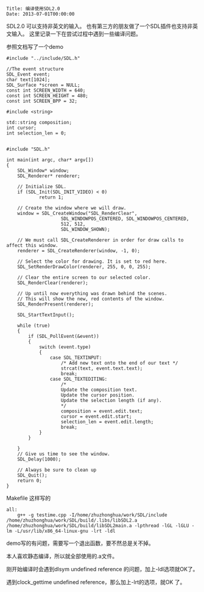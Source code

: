     Title: 编译使用SDL2.0
    Date: 2013-07-01T00:00:00

SDL2.0 可以支持非英文的输入。
也有第三方的朋友做了一个SDL插件也支持非英文输入。
这里记录一下在尝试过程中遇到一些编译问题。   

参照文档写了一个demo  
	
	#include "../include/SDL.h"
	
	//The event structure
	SDL_Event event;
	char text[1024];
	SDL_Surface *screen = NULL;
	const int SCREEN_WIDTH = 640;
	const int SCREEN_HEIGHT = 480;
	const int SCREEN_BPP = 32;
	
	#include <string>
	
	std::string composition;
	int cursor;
	int selection_len = 0;
	
	
	#include "SDL.h"
	
	int main(int argc, char* argv[])
	{
	    SDL_Window* window;
	    SDL_Renderer* renderer;
	
	    // Initialize SDL.
	    if (SDL_Init(SDL_INIT_VIDEO) < 0)
	            return 1;
	
	    // Create the window where we will draw.
	    window = SDL_CreateWindow("SDL_RenderClear",
	                    SDL_WINDOWPOS_CENTERED, SDL_WINDOWPOS_CENTERED,
	                    512, 512,
	                    SDL_WINDOW_SHOWN);
	
	    // We must call SDL_CreateRenderer in order for draw calls to affect this window.
	    renderer = SDL_CreateRenderer(window, -1, 0);
	
	    // Select the color for drawing. It is set to red here.
	    SDL_SetRenderDrawColor(renderer, 255, 0, 0, 255);
	
	    // Clear the entire screen to our selected color.
	    SDL_RenderClear(renderer);
	
	    // Up until now everything was drawn behind the scenes.
	    // This will show the new, red contents of the window.
	    SDL_RenderPresent(renderer);
	
		SDL_StartTextInput();
		
	    while (true)
	    {
	        if (SDL_PollEvent(&event))
	        {
	            switch (event.type)
	            {
	                case SDL_TEXTINPUT:
	                    /* Add new text onto the end of our text */
	                    strcat(text, event.text.text);
	                    break;
	                case SDL_TEXTEDITING:
	                    /*
	                    Update the composition text.
	                    Update the cursor position.
	                    Update the selection length (if any).
	                    */
	                    composition = event.edit.text;
	                    cursor = event.edit.start;
	                    selection_len = event.edit.length;
	                    break;
	            }
	        }
	
	    }
	    // Give us time to see the window.
	    SDL_Delay(1000);
	
	    // Always be sure to clean up
	    SDL_Quit();
	    return 0;
	}
	
	
Makefile 这样写的

	all:
		g++ -g testime.cpp -I/home/zhuzhonghua/work/SDL/include /home/zhuzhonghua/work/SDL/build/.libs/libSDL2.a /home/zhuzhonghua/work/SDL/build/libSDL2main.a -lpthread -lGL -lGLU -lm -L/usr/lib/x86_64-linux-gnu -lrt -ldl


demo写的有问题，需要写一个退出函数，要不然总是关不掉。  


本人喜欢静态编译，所以就全部使用的.a文件。  


刚开始编译时会遇到dlsym undefined reference 的问题，加上-ldl选项就OK了。  

遇到clock_gettime undefined reference，那么加上-lrt的选项，就OK 了。